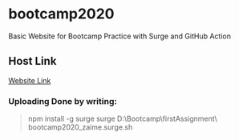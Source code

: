# bootcamp2020
Basic Website for Bootcamp Practice with Surge and GitHub Action

## Host Link
[Website Link](https://bootcamp2020_zaime.surge.sh)

### Uploading Done by writing:
> npm install -g surge
> surge D:\Bootcamp\firstAssignment\ bootcamp2020_zaime.surge.sh